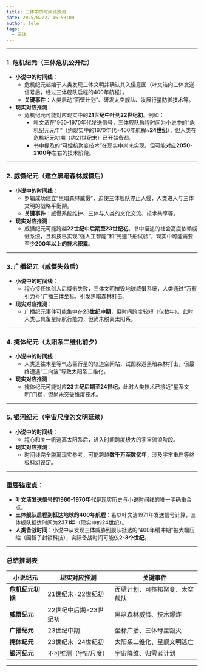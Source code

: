 ```yaml
---
title: 三体中的时间线推测
date: 2025/02/27 16:58:00
author: lele
tags:
  - 三体
---
```

---

### **1. 危机纪元（三体危机公开后）**
- **小说中的时间线**：  
  - 危机纪元起始于人类发现三体文明并确认其入侵意图（叶文洁向三体发送信号后，经过三体舰队启程的400年航程）。
  - **关键事件**：人类启动“面壁计划”、研发太空舰队、发展行星防御技术等。
- **现实对应推测**：  
  - 危机纪元可能对应现实中的**21世纪中叶到22世纪初**。例如：
    - 叶文洁在1960-1970年代发送信号，三体舰队启程时间为小说中的“危机纪元元年”（约现实中的1970年代+400年航程≈**24世纪**），但人类在危机纪元初期（约21世纪末）已开始备战。
    - 书中提及的“可控核聚变技术”在现实中尚未实现，但可能对应**2050-2100年**左右的技术阶段。

---

### **2. 威慑纪元（建立黑暗森林威慑后）**
- **小说中的时间线**：  
  - 罗辑成功建立“黑暗森林威慑”，迫使三体舰队停止入侵，人类进入与三体文明的战略平衡期。
  - **关键事件**：威慑系统维护、三体与人类的文化交流、技术共享等。
- **现实对应推测**：  
  - 威慑纪元可能跨越**22世纪中后期至23世纪初**。书中描述的社会高度依赖威慑系统，且科技已实现“强人工智能”和“光速飞船试验”，现实中可能需要至少**200年以上的技术积累**。

---

### **3. 广播纪元（威慑失效后）**
- **小说中的时间线**：  
  - 程心接任执剑人后威慑失败，三体文明摧毁地球威慑系统，人类通过“万有引力号”广播三体坐标，引发黑暗森林打击。
- **现实对应推测**：  
  - 广播纪元事件可能集中在**23世纪中期**，但时间跨度较短（仅数年）。此时人类已具备星际航行能力，但尚未脱离太阳系。

---

### **4. 掩体纪元（太阳系二维化前夕）**
- **小说中的时间线**：  
  - 人类逃往木星等气态巨行星的轨道空间站，试图躲避黑暗森林打击，但最终遭遇“二向箔”导致太阳系二维化。
- **现实对应推测**：  
  - 掩体纪元可能对应**23世纪后期至24世纪**，此时人类技术已接近“星系文明”门槛，但尚未突破维度技术。

---

### **5. 银河纪元（宇宙尺度的文明延续）**
- **小说中的时间线**：  
  - 程心和关一帆逃离太阳系后，进入时间跨度极大的宇宙流浪阶段。
- **现实对应推测**：  
  - 时间线完全脱离现实参考，可能跨越**数千万至数亿年**，涉及宇宙重启等终极科幻设定。

---

### **重要锚定点：**
- **叶文洁发送信号的1960-1970年代**是现实历史与小说时间线的唯一明确重合点。
- **三体舰队启程到抵达地球的400年航程**：若以叶文洁1971年发送信号计算，三体舰队抵达时间为**2371年**（现实中的24世纪）。
- **人类备战时间**：小说中从发现三体威胁到舰队抵达的“400年缓冲期”被大幅压缩（因智子封锁科技），实际备战时间可能仅**2-3个世纪**。

---

### **总结推测表**
| **小说纪元**       | **现实对应推测**       | **关键事件**                     |
|--------------------|----------------------|---------------------------------|
| **危机纪元初期**   | 21世纪末-22世纪初     | 面壁计划、可控核聚变、太空舰队   |
| **威慑纪元**       | 22世纪中后期-23世纪初 | 黑暗森林威慑、技术爆炸           |
| **广播纪元**       | 23世纪中期           | 坐标广播、三体母星毁灭           |
| **掩体纪元**       | 23世纪末-24世纪初     | 太阳系二维化、星舰文明逃亡       |
| **银河纪元**       | 不可推测（宇宙尺度）  | 宇宙降维、归零者计划             |

---
